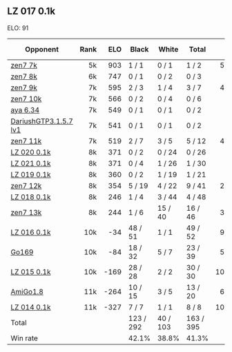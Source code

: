 ## LZ 017 0.1k ##

ELO: 91

Opponent | Rank | ELO | Black | White | Total | Win rate
---------|-----:|----:|-------|-------|-------|-------:
[zen7 7k](zen7%207k.md) | 5k | 903 | 1 / 1 | 0 / 1 | 1 / 2 | 50.0%
[zen7 8k](zen7%208k.md) | 6k | 747 | 0 / 1 | 0 / 2 | 0 / 3 | 0.0%
[zen7 9k](zen7%209k.md) | 7k | 595 | 2 / 3 | 1 / 4 | 3 / 7 | 42.9%
[zen7 10k](zen7%2010k.md) | 7k | 566 | 0 / 2 | 0 / 4 | 0 / 6 | 0.0%
[aya 6.34](aya%206.34.md) | 7k | 549 | 0 / 1 | 0 / 1 | 0 / 2 | 0.0%
[DariushGTP3.1.5.7 lv1](DariushGTP3.1.5.7%20lv1.md) | 7k | 541 | 0 / 1 | 0 / 1 | 0 / 2 | 0.0%
[zen7 11k](zen7%2011k.md) | 7k | 519 | 2 / 7 | 3 / 5 | 5 / 12 | 41.7%
[LZ 020 0.1k](LZ%20020%200.1k.md) | 8k | 371 | 0 / 2 | 0 / 24 | 0 / 26 | 0.0%
[LZ 021 0.1k](LZ%20021%200.1k.md) | 8k | 371 | 0 / 4 | 1 / 26 | 1 / 30 | 3.3%
[LZ 019 0.1k](LZ%20019%200.1k.md) | 8k | 360 | 0 / 2 | 1 / 19 | 1 / 21 | 4.8%
[zen7 12k](zen7%2012k.md) | 8k | 354 | 5 / 19 | 4 / 22 | 9 / 41 | 22.0%
[LZ 018 0.1k](LZ%20018%200.1k.md) | 8k | 246 | 1 / 4 | 3 / 44 | 4 / 48 | 8.3%
[zen7 13k](zen7%2013k.md) | 8k | 244 | 1 / 6 | 15 / 40 | 16 / 46 | 34.8%
[LZ 016 0.1k](LZ%20016%200.1k.md) | 10k | -34 | 48 / 51 | 1 / 1 | 49 / 52 | 94.2%
[Go169](Go169.md) | 10k | -84 | 18 / 32 | 5 / 7 | 23 / 39 | 59.0%
[LZ 015 0.1k](LZ%20015%200.1k.md) | 10k | -169 | 28 / 28 | 2 / 2 | 30 / 30 | 100.0%
[AmiGo1.8](AmiGo1.8.md) | 11k | -264 | 10 / 15 | 3 / 5 | 13 / 20 | 65.0%
[LZ 014 0.1k](LZ%20014%200.1k.md) | 11k | -327 | 7 / 7 | 1 / 1 | 8 / 8 | 100.0%
Total | | | 123 / 292 | 40 / 103 | 163 / 395 | 
Win rate| | | 42.1% | 38.8% | 41.3% | 
